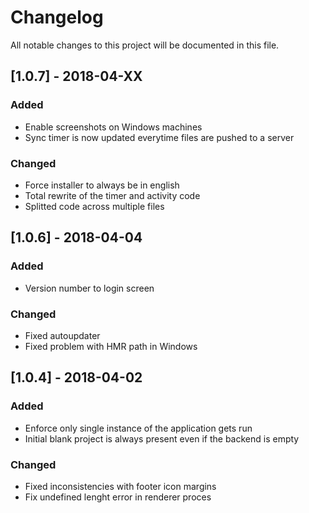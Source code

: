 # Changelog
All notable changes to this project will be documented in this file.

## [1.0.7] - 2018-04-XX
### Added
- Enable screenshots on Windows machines
- Sync timer is now updated everytime files are pushed to a server

### Changed
- Force installer to always be in english
- Total rewrite of the timer and activity code
- Splitted code across multiple files

## [1.0.6] - 2018-04-04
### Added
- Version number to login screen

### Changed
- Fixed autoupdater
- Fixed problem with HMR path in Windows

## [1.0.4] - 2018-04-02
### Added
- Enforce only single instance of the application gets run
- Initial blank project is always present even if the backend is empty

### Changed
- Fixed inconsistencies with footer icon margins
- Fix undefined lenght error in renderer proces